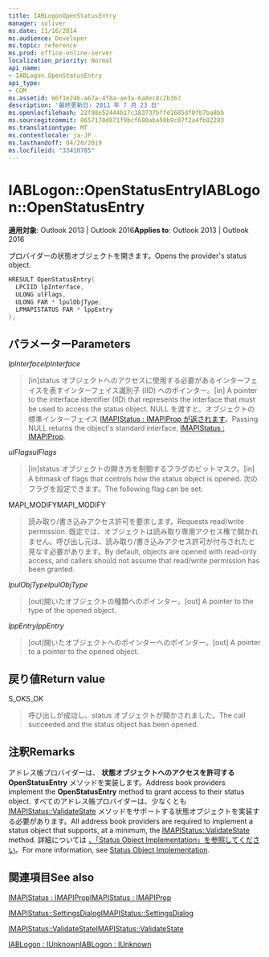 ```yaml
---
title: IABLogonOpenStatusEntry
manager: soliver
ms.date: 11/16/2014
ms.audience: Developer
ms.topic: reference
ms.prod: office-online-server
localization_priority: Normal
api_name:
- IABLogon.OpenStatusEntry
api_type:
- COM
ms.assetid: 66f1e246-a67a-4f8a-ae3a-6a8ec8c2b367
description: '最終更新日: 2011 年 7 月 23 日'
ms.openlocfilehash: 22f98e52444b17c383737bffd1685df0fb7ba8bb
ms.sourcegitcommit: 8657170d071f9bcf680aba50b9c07f2a4fb82283
ms.translationtype: MT
ms.contentlocale: ja-JP
ms.lasthandoff: 04/28/2019
ms.locfileid: "33410785"
---
```

# <a name="iablogonopenstatusentry"></a><span data-ttu-id="fe4f9-103">IABLogon::OpenStatusEntry</span><span class="sxs-lookup"><span data-stu-id="fe4f9-103">IABLogon::OpenStatusEntry</span></span>

  
  
<span data-ttu-id="fe4f9-104">**適用対象**: Outlook 2013 | Outlook 2016</span><span class="sxs-lookup"><span data-stu-id="fe4f9-104">**Applies to**: Outlook 2013 | Outlook 2016</span></span> 
  
<span data-ttu-id="fe4f9-105">プロバイダーの状態オブジェクトを開きます。</span><span class="sxs-lookup"><span data-stu-id="fe4f9-105">Opens the provider's status object.</span></span>
  
```cpp
HRESULT OpenStatusEntry(
  LPCIID lpInterface,
  ULONG ulFlags,
  ULONG FAR * lpulObjType,
  LPMAPISTATUS FAR * lppEntry
);
```

## <a name="parameters"></a><span data-ttu-id="fe4f9-106">パラメーター</span><span class="sxs-lookup"><span data-stu-id="fe4f9-106">Parameters</span></span>

 <span data-ttu-id="fe4f9-107">_lpInterface_</span><span class="sxs-lookup"><span data-stu-id="fe4f9-107">_lpInterface_</span></span>
  
> <span data-ttu-id="fe4f9-108">[in]status オブジェクトへのアクセスに使用する必要があるインターフェイスを表すインターフェイス識別子 (IID) へのポインター。</span><span class="sxs-lookup"><span data-stu-id="fe4f9-108">[in] A pointer to the interface identifier (IID) that represents the interface that must be used to access the status object.</span></span> <span data-ttu-id="fe4f9-109">NULL を渡すと、オブジェクトの標準インターフェイス [IMAPIStatus : IMAPIProp が返されます](imapistatusimapiprop.md)。</span><span class="sxs-lookup"><span data-stu-id="fe4f9-109">Passing NULL returns the object's standard interface, [IMAPIStatus : IMAPIProp](imapistatusimapiprop.md).</span></span>
    
 <span data-ttu-id="fe4f9-110">_ulFlags_</span><span class="sxs-lookup"><span data-stu-id="fe4f9-110">_ulFlags_</span></span>
  
> <span data-ttu-id="fe4f9-111">[in]status オブジェクトの開き方を制御するフラグのビットマスク。</span><span class="sxs-lookup"><span data-stu-id="fe4f9-111">[in] A bitmask of flags that controls how the status object is opened.</span></span> <span data-ttu-id="fe4f9-112">次のフラグを設定できます。</span><span class="sxs-lookup"><span data-stu-id="fe4f9-112">The following flag can be set:</span></span>
    
<span data-ttu-id="fe4f9-113">MAPI_MODIFY</span><span class="sxs-lookup"><span data-stu-id="fe4f9-113">MAPI_MODIFY</span></span> 
  
> <span data-ttu-id="fe4f9-114">読み取り/書き込みアクセス許可を要求します。</span><span class="sxs-lookup"><span data-stu-id="fe4f9-114">Requests read/write permission.</span></span> <span data-ttu-id="fe4f9-115">既定では、オブジェクトは読み取り専用アクセス権で開かれません。呼び出し元は、読み取り/書き込みアクセス許可が付与されたと見なす必要があります。</span><span class="sxs-lookup"><span data-stu-id="fe4f9-115">By default, objects are opened with read-only access, and callers should not assume that read/write permission has been granted.</span></span>
    
 <span data-ttu-id="fe4f9-116">_lpulObjType_</span><span class="sxs-lookup"><span data-stu-id="fe4f9-116">_lpulObjType_</span></span>
  
> <span data-ttu-id="fe4f9-117">[out]開いたオブジェクトの種類へのポインター。</span><span class="sxs-lookup"><span data-stu-id="fe4f9-117">[out] A pointer to the type of the opened object.</span></span>
    
 <span data-ttu-id="fe4f9-118">_lppEntry_</span><span class="sxs-lookup"><span data-stu-id="fe4f9-118">_lppEntry_</span></span>
  
> <span data-ttu-id="fe4f9-119">[out]開いたオブジェクトへのポインターへのポインター。</span><span class="sxs-lookup"><span data-stu-id="fe4f9-119">[out] A pointer to a pointer to the opened object.</span></span>
    
## <a name="return-value"></a><span data-ttu-id="fe4f9-120">戻り値</span><span class="sxs-lookup"><span data-stu-id="fe4f9-120">Return value</span></span>

<span data-ttu-id="fe4f9-121">S_OK</span><span class="sxs-lookup"><span data-stu-id="fe4f9-121">S_OK</span></span> 
  
> <span data-ttu-id="fe4f9-122">呼び出しが成功し、status オブジェクトが開かされました。</span><span class="sxs-lookup"><span data-stu-id="fe4f9-122">The call succeeded and the status object has been opened.</span></span>
    
## <a name="remarks"></a><span data-ttu-id="fe4f9-123">注釈</span><span class="sxs-lookup"><span data-stu-id="fe4f9-123">Remarks</span></span>

<span data-ttu-id="fe4f9-124">アドレス帳プロバイダーは、 **状態オブジェクトへのアクセスを許可する OpenStatusEntry** メソッドを実装します。</span><span class="sxs-lookup"><span data-stu-id="fe4f9-124">Address book providers implement the **OpenStatusEntry** method to grant access to their status object.</span></span> <span data-ttu-id="fe4f9-125">すべてのアドレス帳プロバイダーは、少なくとも [IMAPIStatus::ValidateState](imapistatus-validatestate.md) メソッドをサポートする状態オブジェクトを実装する必要があります。</span><span class="sxs-lookup"><span data-stu-id="fe4f9-125">All address book providers are required to implement a status object that supports, at a minimum, the [IMAPIStatus::ValidateState](imapistatus-validatestate.md) method.</span></span> <span data-ttu-id="fe4f9-126">詳細については [、「Status Object Implementation」を参照してください](status-object-implementation.md)。</span><span class="sxs-lookup"><span data-stu-id="fe4f9-126">For more information, see [Status Object Implementation](status-object-implementation.md).</span></span>
  
## <a name="see-also"></a><span data-ttu-id="fe4f9-127">関連項目</span><span class="sxs-lookup"><span data-stu-id="fe4f9-127">See also</span></span>



[<span data-ttu-id="fe4f9-128">IMAPIStatus : IMAPIProp</span><span class="sxs-lookup"><span data-stu-id="fe4f9-128">IMAPIStatus : IMAPIProp</span></span>](imapistatusimapiprop.md)
  
[<span data-ttu-id="fe4f9-129">IMAPIStatus::SettingsDialog</span><span class="sxs-lookup"><span data-stu-id="fe4f9-129">IMAPIStatus::SettingsDialog</span></span>](imapistatus-settingsdialog.md)
  
[<span data-ttu-id="fe4f9-130">IMAPIStatus::ValidateState</span><span class="sxs-lookup"><span data-stu-id="fe4f9-130">IMAPIStatus::ValidateState</span></span>](imapistatus-validatestate.md)
  
[<span data-ttu-id="fe4f9-131">IABLogon : IUnknown</span><span class="sxs-lookup"><span data-stu-id="fe4f9-131">IABLogon : IUnknown</span></span>](iablogoniunknown.md)

